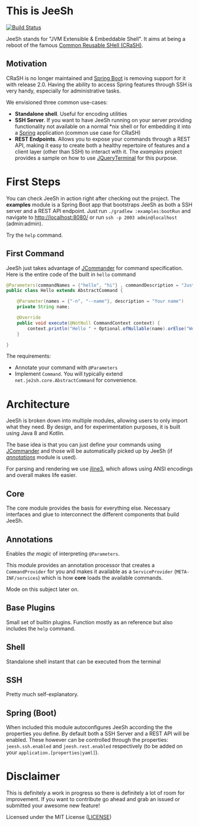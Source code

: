 # This is JeeSh 

[![Build Status](https://travis-ci.org/jeeshell/jeesh.svg?branch=master)](https://travis-ci.org/jeeshell/jeesh)

JeeSh stands for "JVM Extensible & Embeddable Shell". It aims at being a reboot of the famous
[Common Reusable SHell (CRaSH)](https://github.com/crashub/crash).
 
 
## Motivation

CRaSH is no longer maintained and [Spring Boot](https://projects.spring.io/spring-boot/) is removing support
for it with release 2.0. Having the ability to access Spring features through SSH is very handy, especially
for administrative tasks.


We envisioned three common use-cases:
* **Standalone shell**. Useful for encoding utilities
* **SSH Server**. If you want to have JeeSh running on your server providing functionality not available 
on a normal *nix shell or for embedding it into a [Spring](https://spring.io/) application (common use case for CRaSH)
* **REST Endpoints**. Allows you to expose your commands through a REST API, making it easy to create both 
a healthy repertoire of features and a client layer (other than SSH) to interact with it. The *examples* project
provides a sample on how to use [JQueryTerminal](http://terminal.jcubic.pl/) for this purpose.


# First Steps

You can check JeeSh in action right after checking out the project. The **examples** module is a Spring Boot app
that bootstraps JeeSh as both a SSH server and a REST API endpoint. Just run `./gradlew :examples:bootRun`
and navigate to [http://localhost:8080/](http://localhost:8080/) or run `ssh -p 2003 admin@localhost` (admin:admin).


Try the `help` command.
 

## First Command

JeeSh just takes advantage of [JCommander](http://jcommander.org/) for command specification. Here is
the entire code of the built in `hello` command
 
```java
@Parameters(commandNames = {"hello", "hi"} , commandDescription = "Just says hello")
public class Hello extends AbstractCommand {

    @Parameter(names = {"-n", "--name"}, description = "Your name")
    private String name;

    @Override
    public void execute(@NotNull CommandContext context) {
        context.println("Hello " + Optional.ofNullable(name).orElse("World"));
    }

}
```

The requirements:
* Annotate your command with `@Parameters`
* Implement `Command`. You will typically extend `net.je2sh.core.AbstractCommand` for convenience.


# Architecture

JeeSh is broken down into multiple modules, allowing users to only import what they need.
By design, and for experimentation purposes, it is built using Java 8 and Kotlin.


The base idea is that you can just define your commands using [JCommander](http://jcommander.org/) and those
will be automatically picked up by JeeSh (if [*annotations*](#annotations) module is used).


For parsing and rendering we use [jline3](https://github.com/jline/jline3), which allows using ANSI encodings
and overall makes life easier.


## Core

The core module provides the basis for everything else. Necessary interfaces and glue to interconnect
the different components that build JeeSh.

## Annotations

Enables *the magic* of interpreting `@Parameters`.


This module provides an annotation processor that creates a `CommandProvider` for you and makes it
available as a `ServiceProvider` (`META-INF/services`) which is how **core** loads the available commands.


Mode on this subject later on.


## Base Plugins

Small set of builtin plugins. Function mostly as an reference but also includes the `help` command.

## Shell

Standalone shell instant that can be executed from the terminal

## SSH

Pretty much self-explanatory.

## Spring (Boot)

When included this module autoconfigures JeeSh according the the properties you define. By default
both a SSH Server and a REST API will be enabled. These however can be controlled through the properties:
`jeesh.ssh.enabled` and `jeesh.rest.enabled` respectively (to be added on your `application.[properties|yaml]`).

# Disclaimer

This is definitely a work in progress so there is definitely a lot of room for improvement. If you want
to contribute go ahead and grab an issued or submitted your awesome new feature!

Licensed under the MIT License ([LICENSE](LICENSE.md))
